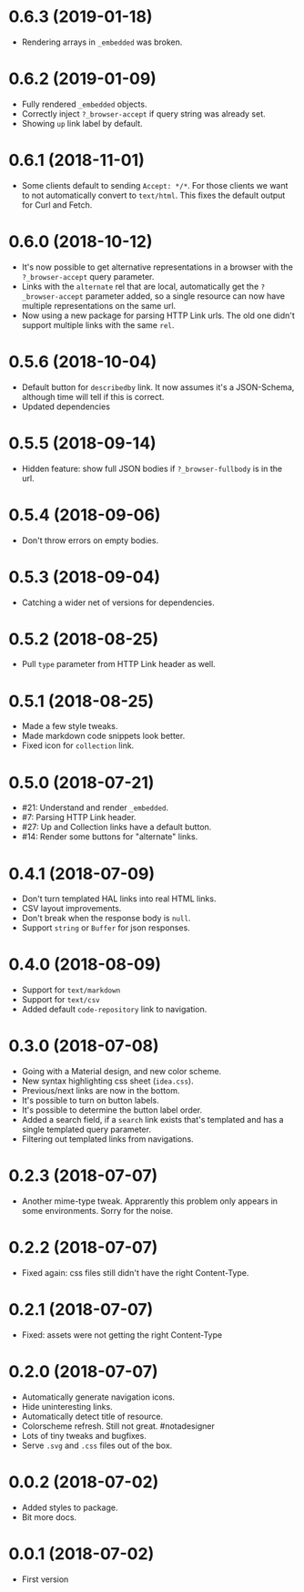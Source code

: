 0.6.3 (2019-01-18)
==================

* Rendering arrays in `_embedded` was broken.


0.6.2 (2019-01-09)
==================

* Fully rendered `_embedded` objects.
* Correctly inject `?_browser-accept` if query string was already set.
* Showing `up` link label by default.


0.6.1 (2018-11-01)
==================

* Some clients default to sending `Accept: */*`. For those clients we want to
  not automatically convert to `text/html`. This fixes the default output for
  Curl and Fetch.


0.6.0 (2018-10-12)
==================

* It's now possible to get alternative representations in a browser with the
  `?_browser-accept` query parameter.
* Links with the `alternate` rel that are local, automatically get the
  `?_browser-accept` parameter added, so a single resource can now have
  multiple representations on the same url.
* Now using a new package for parsing HTTP Link urls. The old one didn't
  support multiple links with the same `rel`.


0.5.6 (2018-10-04)
==================

* Default button for `describedby` link. It now assumes it's a JSON-Schema,
  although time will tell if this is correct.
* Updated dependencies


0.5.5 (2018-09-14)
==================

* Hidden feature: show full JSON bodies if `?_browser-fullbody` is in the url.


0.5.4 (2018-09-06)
==================

* Don't throw errors on empty bodies.


0.5.3 (2018-09-04)
=================

* Catching a wider net of versions for dependencies.


0.5.2 (2018-08-25)
=================

* Pull `type` parameter from HTTP Link header as well.


0.5.1 (2018-08-25)
==================

* Made a few style tweaks.
* Made markdown code snippets look better.
* Fixed icon for `collection` link.


0.5.0 (2018-07-21)
==================

* #21: Understand and render `_embedded`.
* #7: Parsing HTTP Link header.
* #27: Up and Collection links have a default button.
* #14: Render some buttons for "alternate" links.


0.4.1 (2018-07-09)
==================

* Don't turn templated HAL links into real HTML links.
* CSV layout improvements.
* Don't break when the response body is `null`.
* Support `string` or `Buffer` for json responses.


0.4.0 (2018-08-09)
==================

* Support for `text/markdown`
* Support for `text/csv`
* Added default `code-repository` link to navigation.


0.3.0 (2018-07-08)
==================

* Going with a Material design, and new color scheme.
* New syntax highlighting css sheet (`idea.css`).
* Previous/next links are now in the bottom.
* It's possible to turn on button labels.
* It's possible to determine the button label order.
* Added a search field, if a `search` link exists that's templated and has a
  single templated query parameter.
* Filtering out templated links from navigations.


0.2.3 (2018-07-07)
==================

* Another mime-type tweak. Apprarently this problem only appears in
  some environments. Sorry for the noise.


0.2.2 (2018-07-07)
==================

* Fixed again: css files still didn't have the right Content-Type.


0.2.1 (2018-07-07)
==================

* Fixed: assets were not getting the right Content-Type


0.2.0 (2018-07-07)
==================

* Automatically generate navigation icons.
* Hide uninteresting links.
* Automatically detect title of resource.
* Colorscheme refresh. Still not great. #notadesigner
* Lots of tiny tweaks and bugfixes.
* Serve `.svg` and `.css` files out of the box.

0.0.2 (2018-07-02)
=================

* Added styles to package.
* Bit more docs.


0.0.1 (2018-07-02)
==================

* First version
